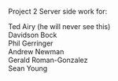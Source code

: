 Project 2 Server side work for:

Ted Airy (he will never see this)<br>
Davidson Bock<br>
Phil Gerringer<br>
Andrew Newman<br>
Gerald Roman-Gonzalez<br>
Sean Young<br>
